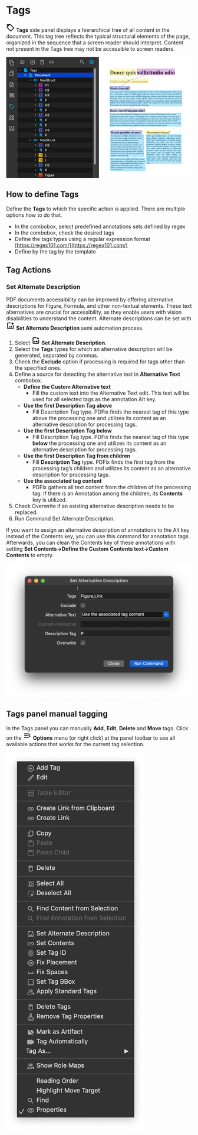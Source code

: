 # Tags

![Tags Icon](../images/panestructtree.png) __Tags__ side panel displays a hierarchical tree of all content in the document. This tag tree reflects the typical structural elements of the page, organized in the sequence that a screen reader should interpret. Content not present in the Tags tree may not be accessible to screen readers.

![Tags screenshot](../images/image-20.png)

## How to define Tags

Define the __Tags__ to which the specific action is applied. There are multiple options how to do that.

- In the combobox, select predefined annotations sets defined by regex
- In the combobox, check the desired tags
- Define the tags types using a regular expression format [https://regex101.com/](https://regex101.com/)
- Define by the tag by the template

## Tag Actions

### Set Alternate Description

PDF documents accessibility can be improved by offering alternative descriptions for Figure, Formula, and other non-textual elements. These text alternatives are crucial for accessibility, as they enable users with vision disabilities to understand the content. Alternate descriptions can be set with ![Alternate description icon](../images/tagalternate.png) __Set Alternate Description__ semi automation process.

1. Select ![Alternate description icon](../images/tagalternate.png) __Set Alternate Description__.
2. Select the __Tags__ types for which an alternative description will be generated, separated by commas.
3. Check the __Exclude__ option if processing is required for tags other than the specified ones.
4. Define a source for detecting the alternative text in __Alternative Text__ combobox.
    - __Define the Custom Alternative text__
      - Fill the custom text into the Alternative Text edit. This text will be used for all selected tags as the annotation Alt key.
    - __Use the first Description Tag above__
      - Fill Description Tag type. PDFix finds the nearest tag of this type above the processing one and utilizes its content as an alternative description for processing tags.
    - __Use the first Description Tag below__
      - Fill Description Tag type. PDFix finds the nearest tag of this type __below__ the processing one and utilizes its content as an alternative description for processing tags.
    - __Use the first Description Tag from children__
      - Fill __Description Tag__ type. PDFix finds the first tag from the processing tag’s children and utilizes its content as an alternative description for processing tags.
    - __Use the associated tag content__
      - PDFix gathers all text content from the children of the processing tag. If there is an Annotation among the children, its __Contents__ key is utilized.
5. Check Overwrite if an existing alternative description needs to be replaced.
6. Run Command Set Alternate Description.

If you want to assign an alternative description of annotations to the Alt key instead of the Contents key, you can use this command for annotation tags. Afterwards, you can clean the Contents key of these annotations with setting __Set Contents->Define the Custom Contents text->Custom Contents__ to empty.

![Set Altenative Description](../images/image-18.png)

## Tags panel manual tagging

In the Tags panel you can manually __Add__, __Edit__, __Delete__ and __Move__ tags. Click on the ![Menu Icon](../images/menu.png) __Options__ menu (or right click) at the panel toolbar to see all available actions that works for the current tag selection.

![Manual tagging menu](../images/image-71.png)